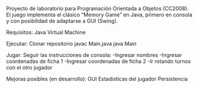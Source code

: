 Proyecto de laboratorio para Programación Orientada a Objetos (CC2008).
El juego implementa el clásico “Memory Game” en Java, primero en consola y con posibilidad de adaptarse a GUI (Swing).

Requisitos:
Java Virtual Machine

Ejecutar:
Clonar repositorio
javac Main.java
java Main

Jugar:
Seguir las instrucciones de consola:
-Ingresar nombres
-Ingresar coordenadas de ficha 1
-Ingresar coordenadas de ficha 2
-Ir rotando turnos con el otro jugador

Mejoras posibles (en desarrollo):
GUI
Estadisticas del jugador
Persistencia